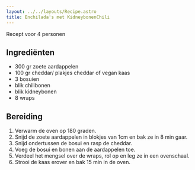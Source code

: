 ```yaml
---
layout: ../../layouts/Recipe.astro
title: Enchilada's met KidneybonenChili
---
```

R﻿ecept voor 4 personen

## Ingrediënten

* 3﻿00 gr zoete aardappelen
* 1﻿00 gr cheddar/ plakjes cheddar of vegan kaas
* 3﻿ bosuien
* b﻿lik chilibonen
* b﻿lik kidneybonen
* 8﻿ wraps

## Bereiding

1. V﻿erwarm de oven op 180 graden.
2. Snijd de zoete aardappelen in blokjes van 1cm en bak ze in 8 min gaar.
3. Snijd ondertussen de bosui en rasp de cheddar.
4. V﻿oeg de bosui en bonen aan de aardappelen toe.
5. V﻿erdeel het mengsel over de wraps, rol op en leg ze in een ovenschaal.
6. S﻿trooi de kaas erover en bak 15 min in de oven.